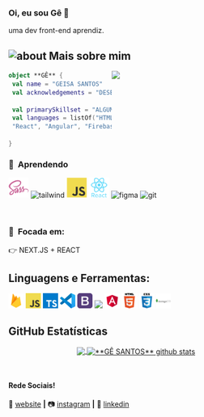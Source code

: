### Oi, eu sou Gê 👋

uma dev front-end aprendiz.

## <img width="45" alt="about" src="https://raw.github.com/elizarov/elizarov/master/about.png"> Mais sobre mim

<img align="right" width="300" src="https://cdn.dribbble.com/users/405145/screenshots/4167903/media/0fbbee1ffce11ad778af2bc90e7185ba.gif" />

```kotlin
object **GÊ** {
 val name = "GEISA SANTOS"
 val acknowledgements = "DESENVOLVIMENTO FRONT-END"
 
 val primarySkillset = "ALGUMAS HABILIDADES"
 val languages = listOf("HTML", "CSS", "JavaScript", "Bootstrap",
 "React", "Angular", "Firebase", "NodeJS", "Vue.js") 

}
```

### <b>:brain: &nbsp;Aprendendo</b></summary><br/>
<p align="left"> 
<img src="https://raw.githubusercontent.com/devicons/devicon/master/icons/sass/sass-original.svg" alt="sass" title="SASS" width="40" height="40"/>
<img src="https://yt3.ggpht.com/ikv41jMTr1uHGdILrJhvbfVJcDt4oqhwApKX37TjAleF_cRPbF2W-waj7uMnS5JySvnlvAlTCg=s900-c-k-c0x00ffffff-no-rj" alt="tailwind" title="TAILWIND" width="40" height="40"/>
<img src="https://raw.githubusercontent.com/devicons/devicon/master/icons/javascript/javascript-original.svg" alt="javascript" title="JAVASCRIPT" width="40" height="40"/>
<img src="https://raw.githubusercontent.com/devicons/devicon/master/icons/react/react-original-wordmark.svg" alt="react" width="40" height="40"/>
<img src="https://www.vectorlogo.zone/logos/figma/figma-icon.svg" alt="figma" title="FIGMA" width="40" height="40"/>
<img src="https://www.vectorlogo.zone/logos/git-scm/git-scm-icon.svg" alt="git" title="GIT" width="40" height="40"/>
</p>
<br>

### <b>:brain: &nbsp;Focada em:</b></summary><br/>
<p>
👉 NEXT.JS + REACT
<br>
</p>

## **Linguagens e Ferramentas:**  

<code><img height="30" src="https://raw.githubusercontent.com/github/explore/80688e429a7d4ef2fca1e82350fe8e3517d3494d/topics/firebase/firebase.png"></code>
<code><img height="30" src="https://raw.githubusercontent.com/github/explore/80688e429a7d4ef2fca1e82350fe8e3517d3494d/topics/javascript/javascript.png"></code>
<code><img height="30" src="https://raw.githubusercontent.com/github/explore/80688e429a7d4ef2fca1e82350fe8e3517d3494d/topics/typescript/typescript.png"></code>
<code><img height="30" src="https://raw.githubusercontent.com/github/explore/80688e429a7d4ef2fca1e82350fe8e3517d3494d/topics/visual-studio-code/visual-studio-code.png"></code>
<code><img height="30" src="https://raw.githubusercontent.com/github/explore/80688e429a7d4ef2fca1e82350fe8e3517d3494d/topics/bootstrap/bootstrap.png"></code>
<code><img height="30" src="https://cdn.jsdelivr.net/gh/devicons/devicon/icons/nodejs/nodejs-original.svg"></code>
<code><img height="30" src="https://raw.githubusercontent.com/github/explore/80688e429a7d4ef2fca1e82350fe8e3517d3494d/topics/angular/angular.png"></code>
<code><img height="30" src="https://raw.githubusercontent.com/github/explore/80688e429a7d4ef2fca1e82350fe8e3517d3494d/topics/html/html.png"></code>
<code><img height="30" src="https://raw.githubusercontent.com/github/explore/80688e429a7d4ef2fca1e82350fe8e3517d3494d/topics/css/css.png"></code>
<code><img height="30" src="https://raw.githubusercontent.com/github/explore/80688e429a7d4ef2fca1e82350fe8e3517d3494d/topics/mongodb/mongodb.png"></code>



## **GitHub Estatísticas**

<p align="center">
  <a href="https://github.com/altgsp">
   
<a href="https://github.com/Gurupreet">
  <img
      align="center" src="https://github-readme-stats.vercel.app/api/top-langs/?username=altgsp&theme=dracula&hide_langs_below=1" />
</a>

<a href="https://github.com/Gurupreet">
  <img align="center"  src="https://github-readme-stats.vercel.app/api?username=altgsp&show_icons=true&theme=dracula&line_height=27" alt="**GÊ SANTOS** github stats"/>
</a>
   </p>
   
[website]: https://codedev.ga/
[instagram]: https://www.instagram.com/ge.sp/
[linkedin]: https://www.linkedin.com/in/gesantosp/
<br>

#### Rede Sociais!

🏡 [website][website] **|** 
📷 [instagram][instagram] **|** 
👔 [linkedin][linkedin]
